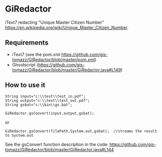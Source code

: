 # GiRedactor

iText7 redacting "Unique Master Citizen Number" https://en.wikipedia.org/wiki/Unique_Master_Citizen_Number.

## Requirements

- iText7 (see the pom.xml https://github.com/gis-tomazz/GiRedactor/blob/master/pom.xml)
- Ghostscript (https://github.com/gis-tomazz/GiRedactor/blob/master/GiRedactor.java#L149)

## How to use it

```
String input="c:\\test\\test_in.pdf";
String output="c:\\test\\test_out.pdf";
String gsbat="c:\\bin\\gs.bat";

GiRedactor.gsConvert(input,output,gsbat);
```
or

```
GiRedactor.gsConvert(filePath,System.out,gsbat);  //streams the result to System.out
```

See the gsConvert function description in the code: https://github.com/gis-tomazz/GiRedactor/blob/master/GiRedactor.java#L144




